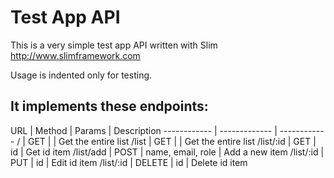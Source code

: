 # Test App API

This is a very simple test app API written with Slim http://www.slimframework.com

Usage is indented only for testing.

## It implements these endpoints:

URL | Method | Params | Description
------------ | ------------- | ------------
/ | GET | | Get the entire list
/list | GET | | Get the entire list
/list/:id | GET | id | Get id item
/list/add | POST | name, email, role | Add a new item
/list/:id | PUT | id | Edit id item
/list/:id | DELETE | id | Delete id item